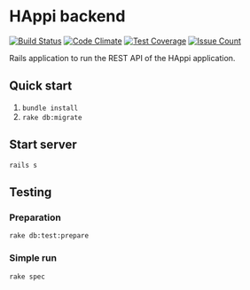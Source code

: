 HAppi backend
=============

[![Build Status](https://travis-ci.org/GeoHealth/HAppi_backend.svg?branch=master)](https://travis-ci.org/GeoHealth/HAppi_backend)
[![Code Climate](https://codeclimate.com/github/GeoHealth/happi_backend/badges/gpa.svg)](https://codeclimate.com/github/GeoHealth/happi_backend)
[![Test Coverage](https://codeclimate.com/github/GeoHealth/happi_backend/badges/coverage.svg)](https://codeclimate.com/github/GeoHealth/happi_backend/coverage)
[![Issue Count](https://codeclimate.com/github/GeoHealth/happi_backend/badges/issue_count.svg)](https://codeclimate.com/github/GeoHealth/happi_backend)

Rails application to run the REST API of the HAppi application.

## Quick start

1. `bundle install`
2. `rake db:migrate`

## Start server

`rails s`

## Testing

### Preparation
`rake db:test:prepare`

### Simple run
`rake spec`